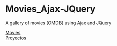 # Movies_Ajax-JQuery
A gallery of movies (OMDB) using Ajax and JQuery

[Movies]("https://xosejx.github.io/Movies_Ajax-JQuery/")
<br/>
<a href="http://wordpressdaw.net23.net/" target="_blank">Proyectos</a>
